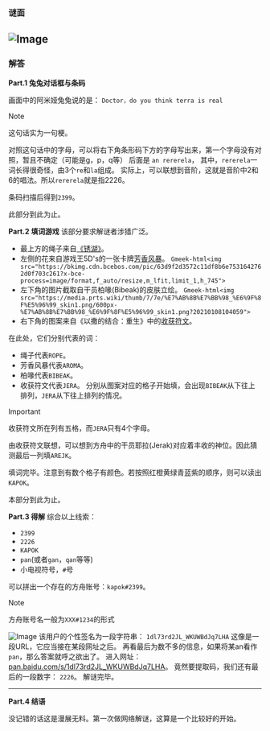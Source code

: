 ### 谜面
![Image](https://github.com/user-attachments/assets/7e2f75e7-3f34-40ca-9434-25e50c0631e5)
---
### 解答

**Part.1 兔兔对话框与条码**

画面中的阿米娅兔兔说的是：
`Doctor，do you think terra is real`
> [!NOTE]
> 这句话实为一句梗。

对照这句话中的字母，可以将右下角条形码下方的字母写出来，第一个字母没有对照，暂且不确定（可能是g，p，q等）
后面是 `an rererela`，
其中，`rererela`一词长得很奇怪，由3个`re`和`la`组成。
实际上，可以联想到音阶，这就是音阶中2和6的唱法。所以`rererela`就是指2226。

条码扫描后得到`2399`。

此部分到此为止。

**Part.2 填词游戏**
该部分要求解谜者涉猎广泛。
- 最上方的绳子来自[《锈湖》](https://baike.baidu.com/item/锈湖/63002230)。
- 左侧的花来自游戏王5D's的一张卡牌[芳香风暴](https://baike.baidu.com/item/芳香风暴/5191879)。
`Gmeek-html<img src="https://bkimg.cdn.bcebos.com/pic/63d9f2d3572c11df8b6e7531642762d0f703c261?x-bce-process=image/format,f_auto/resize,m_lfit,limit_1,h_745">`
- 左下角的图片截取自干员柏喙(Bibeak)的皮肤立绘。
`Gmeek-html<img src="https://media.prts.wiki/thumb/7/7e/%E7%AB%8B%E7%BB%98_%E6%9F%8F%E5%96%99_skin1.png/600px-%E7%AB%8B%E7%BB%98_%E6%9F%8F%E5%96%99_skin1.png?20210108104059">`
- 右下角的图案来自《以撒的结合：重生》中的[收获符文](https://isaac.huijiwiki.com/wiki/K33)。

在此处，它们分别代表的词：
- 绳子代表`ROPE`。
- 芳香风暴代表`AROMA`。
- 柏喙代表`BIBEAK`。
- 收获符文代表`JERA`。
分别从图案对应的格子开始填，会出现`BIBEAK`从下往上排列，`JERA`从下往上排列的情况。
> [!IMPORTANT]
> 收获符文所在列有五格，而`JERA`只有4个字母。

由收获符文联想，可以想到方舟中的干员耶拉(Jerak)对应着丰收的神位。因此猜测最后一列填`AREJK`。

填词完毕。注意到有数个格子有颜色。若按照红橙黄绿青蓝紫的顺序，则可以读出`KAPOK`。

本部分到此为止。

**Part.3 得解**
综合以上线索：
- `2399`
- `2226`
- `KAPOK`
- `pan`(或者`gan`，`qan`等等)
- 小电视符号，`#`号

可以拼出一个存在的方舟账号：`kapok#2399`。
> [!NOTE]
> 方舟账号名一般为`XXX#1234`的形式

![Image](https://github.com/user-attachments/assets/4912eaad-58ad-4f09-bb1f-ded6d069c079)
该用户的个性签名为一段字符串：
`1dl73rd2JL_WKUWBdJq7LHA`
这像是一段URL，它应当接在某段网址之后。
再看最后为数不多的信息，如果将某an看作`pan`，那么答案就呼之欲出了。
进入网址：[pan.baidu.com/s/1dl73rd2JL_WKUWBdJq7LHA](https://pan.baidu.com/s/1dl73rd2JL_WKUWBdJq7LHA)。
竟然要提取码，我们还有最后的一段数字：
`2226`。
解谜完毕。
***
**Part.4 结语**

没记错的话这是漫展无料。第一次做网络解谜，这算是一个比较好的开始。